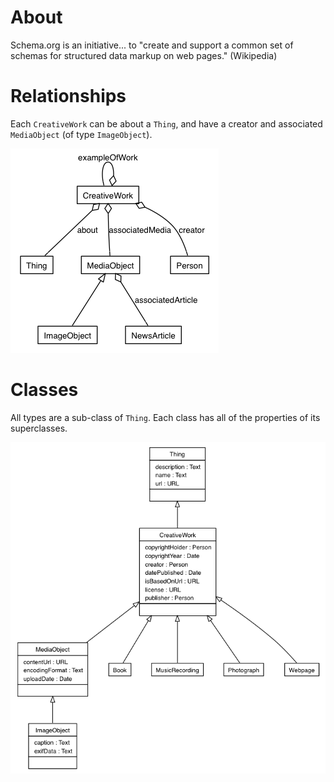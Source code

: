 About
=====

Schema.org is an initiative...  to "create and support a common set of schemas for structured data markup on web pages." (Wikipedia)

Relationships
=============

Each `CreativeWork` can be about a `Thing`, and have a creator and associated `MediaObject` (of type `ImageObject`).

![Relationships.png](https://raw.githubusercontent.com/christopheradams/tentacles/master/uml/Relationships.png)

Classes
=======

All types are a sub-class of `Thing`. Each class has all of the properties of its superclasses.

![Clases.png](https://raw.githubusercontent.com/christopheradams/tentacles/master/uml/Classes.png)
